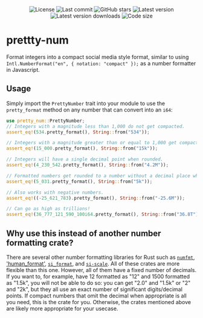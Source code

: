 <div align="center">
    <img src="https://img.shields.io/github/license/SleeplessOne1917/pretty-num?style=for-the-badge" alt="License"/>
    <img src="https://img.shields.io/github/last-commit/SleeplessOne1917/pretty-num?style=for-the-badge&logo=github" alt="Last commit"/>
    <img src="https://img.shields.io/github/stars/SleeplessOne1917/pretty-num?style=for-the-badge&logo=github" alt="GitHub stars"/>
    <img src="https://img.shields.io/crates/v/pretty-num?style=for-the-badge" alt="Latest version" />
    <img src="https://img.shields.io/crates/dv/pretty-num?style=for-the-badge" alt="Latest version downloads" />
    <img src="https://img.shields.io/crates/size/pretty-num?style=for-the-badge&logo=rust&label=Code%20Size" alt="Code size" />
</div>

# prettty-num

Format integers into a compact social media style format, similar to using `Intl.NumberFormat("en", { notation: "compact" });` as a number formatter in Javascript.

## Usage

Simply import the `PrettyNumber` trait into your module to use the `pretty_format` method on any number that can convert into an `i64`:

```rust
use pretty_num::PrettyNumber;
// Integers with a magnitude less than 1,000 do not get compacted.
assert_eq!(534.pretty_format(), String::from("534"));

// Integers with a magnitude greater than or equal to 1,000 get compacted.
assert_eq!(15_000.pretty_format(), String::from("15k"));

// Integers will have a single decimal point when rounded.
assert_eq!(4_230_542.pretty_format(), String::from("4.2M"));

// Formatted numbers get rounded to a number without a decimal place when appropriate.
assert_eq!(5_031.pretty_format(), String::from("5k"));

// Also works with negative numbers.
assert_eq!((-25_621_783).pretty_format(), String::from("-25.6M"));

// Can go as high as trillions!
assert_eq!(36_777_121_590_100i64.pretty_format(), String::from("36.8T"));
```

## Why use this instead of another number formatting crate?

There are several other number formatting libraries for Rust such as [`numfmt`](https://crates.io/crates/numfmt), ['human_format'](https://crates.io/crates/human_format), [`si_format`](https://crates.io/crates/si_format), and [`si-scale`](https://crates.io/crates/si-scale). All of these crates are more flexible than this one. However, all of them have a fixed number of decimals. If you want to, for example, have 12 formatted as "12" and 1500 formatted as "1.5k", you will not be able to do so: you can get "2.0" and "1.5k" or "2" and "2k", but they all use an exact number of significant digits/decimal points. If compact numbers that omit the decimal when appropriate is all you need, this is the crate for you. Otherwise, the crates mentioned above are likely more appropriate for your usecase.
